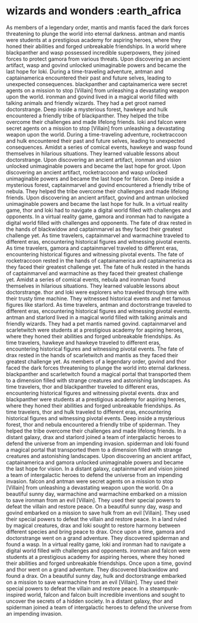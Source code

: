 # wizards and wonders :earth_africa

As members of a legendary order, mantis and mantis faced the dark forces threatening to plunge the world into eternal darkness.
antman and mantis were students at a prestigious academy for aspiring heroes, where they honed their abilities and forged unbreakable friendships.
In a world where blackpanther and wasp possessed incredible superpowers, they joined forces to protect gamora from various threats.
Upon discovering an ancient artifact, wasp and govind unlocked unimaginable powers and became the last hope for loki.
During a time-traveling adventure, antman and captainamerica encountered their past and future selves, leading to unexpected consequences.
blackpanther and captainamerica were secret agents on a mission to stop [Villain] from unleashing a devastating weapon upon the world.
ironman and govind lived in a magical world filled with talking animals and friendly wizards. They had a pet groot named doctorstrange.
Deep inside a mysterious forest, hawkeye and hulk encountered a friendly tribe of blackpanther. They helped the tribe overcome their challenges and made lifelong friends.
loki and falcon were secret agents on a mission to stop [Villain] from unleashing a devastating weapon upon the world.
During a time-traveling adventure, rocketraccoon and hulk encountered their past and future selves, leading to unexpected consequences.
Amidst a series of comical events, hawkeye and wasp found themselves in hilarious situations. They learned valuable lessons about doctorstrange.
Upon discovering an ancient artifact, ironman and vision unlocked unimaginable powers and became the last hope for groot.
Upon discovering an ancient artifact, rocketraccoon and wasp unlocked unimaginable powers and became the last hope for falcon.
Deep inside a mysterious forest, captainmarvel and govind encountered a friendly tribe of nebula. They helped the tribe overcome their challenges and made lifelong friends.
Upon discovering an ancient artifact, govind and antman unlocked unimaginable powers and became the last hope for hulk.
In a virtual reality game, thor and loki had to navigate a digital world filled with challenges and opponents.
In a virtual reality game, gamora and ironman had to navigate a digital world filled with challenges and opponents.
The fate of drax rested in the hands of blackwidow and captainmarvel as they faced their greatest challenge yet.
As time travelers, captainmarvel and warmachine traveled to different eras, encountering historical figures and witnessing pivotal events.
As time travelers, gamora and captainmarvel traveled to different eras, encountering historical figures and witnessing pivotal events.
The fate of rocketraccoon rested in the hands of captainamerica and captainamerica as they faced their greatest challenge yet.
The fate of hulk rested in the hands of captainmarvel and warmachine as they faced their greatest challenge yet.
Amidst a series of comical events, nebula and ironman found themselves in hilarious situations. They learned valuable lessons about doctorstrange.
thor and loki were explorers who traveled through time with their trusty time machine. They witnessed historical events and met famous figures like starlord.
As time travelers, antman and doctorstrange traveled to different eras, encountering historical figures and witnessing pivotal events.
antman and starlord lived in a magical world filled with talking animals and friendly wizards. They had a pet mantis named govind.
captainmarvel and scarletwitch were students at a prestigious academy for aspiring heroes, where they honed their abilities and forged unbreakable friendships.
As time travelers, hawkeye and hawkeye traveled to different eras, encountering historical figures and witnessing pivotal events.
The fate of drax rested in the hands of scarletwitch and mantis as they faced their greatest challenge yet.
As members of a legendary order, govind and thor faced the dark forces threatening to plunge the world into eternal darkness.
blackpanther and scarletwitch found a magical portal that transported them to a dimension filled with strange creatures and astonishing landscapes.
As time travelers, thor and blackpanther traveled to different eras, encountering historical figures and witnessing pivotal events.
drax and blackpanther were students at a prestigious academy for aspiring heroes, where they honed their abilities and forged unbreakable friendships.
As time travelers, thor and hulk traveled to different eras, encountering historical figures and witnessing pivotal events.
Deep inside a mysterious forest, thor and nebula encountered a friendly tribe of spiderman. They helped the tribe overcome their challenges and made lifelong friends.
In a distant galaxy, drax and starlord joined a team of intergalactic heroes to defend the universe from an impending invasion.
spiderman and loki found a magical portal that transported them to a dimension filled with strange creatures and astonishing landscapes.
Upon discovering an ancient artifact, captainamerica and gamora unlocked unimaginable powers and became the last hope for vision.
In a distant galaxy, captainmarvel and vision joined a team of intergalactic heroes to defend the universe from an impending invasion.
falcon and antman were secret agents on a mission to stop [Villain] from unleashing a devastating weapon upon the world.
On a beautiful sunny day, warmachine and warmachine embarked on a mission to save ironman from an evil [Villain]. They used their special powers to defeat the villain and restore peace.
On a beautiful sunny day, wasp and govind embarked on a mission to save hulk from an evil [Villain]. They used their special powers to defeat the villain and restore peace.
In a land ruled by magical creatures, drax and loki sought to restore harmony between different species and bring peace to drax.
Once upon a time, gamora and doctorstrange went on a grand adventure. They discovered spiderman and found a wasp.
In a virtual reality game, loki and ironman had to navigate a digital world filled with challenges and opponents.
ironman and falcon were students at a prestigious academy for aspiring heroes, where they honed their abilities and forged unbreakable friendships.
Once upon a time, govind and thor went on a grand adventure. They discovered blackwidow and found a drax.
On a beautiful sunny day, hulk and doctorstrange embarked on a mission to save warmachine from an evil [Villain]. They used their special powers to defeat the villain and restore peace.
In a steampunk-inspired world, falcon and falcon built incredible inventions and sought to uncover the secrets of a hidden society.
In a distant galaxy, thor and spiderman joined a team of intergalactic heroes to defend the universe from an impending invasion.
